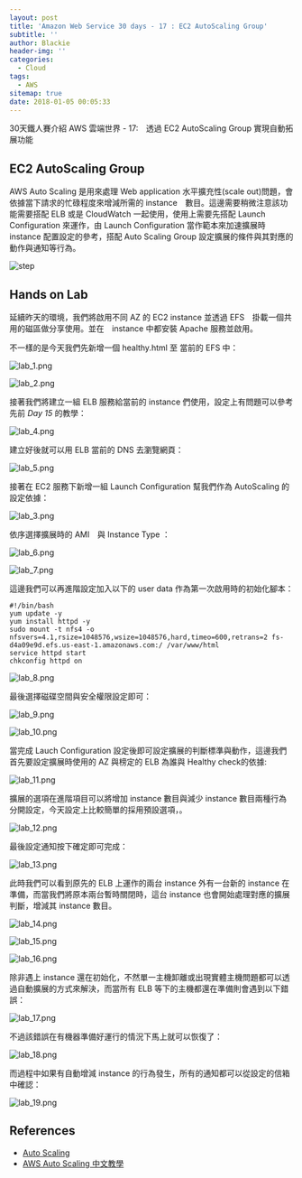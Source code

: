 ```yaml
---
layout: post
title: 'Amazon Web Service 30 days - 17 : EC2 AutoScaling Group'
subtitle: ''
author: Blackie
header-img: ''
categories:
  - Cloud
tags:
  - AWS
sitemap: true
date: 2018-01-05 00:05:33
---
```


30天鐵人賽介紹 AWS 雲端世界 - 17:　透過 EC2 AutoScaling Group 實現自動拓展功能

<!-- More -->

## EC2 AutoScaling Group ##

AWS Auto Scaling 是用來處理 Web application 水平擴充性(scale out)問題，會依據當下請求的忙碌程度來增減所需的 instance　數目。這邊需要稍微注意該功能需要搭配 ELB 或是 CloudWatch 一起使用，使用上需要先搭配 Launch Configuration 來運作，由 Launch Configuration 當作範本來加速擴展時 instance 配置設定的參考，搭配 Auto Scaling Group 設定擴展的條件與其對應的動作與通知等行為。

![step](step.png)

## Hands on Lab ##

延續昨天的環境，我們將啟用不同 AZ 的 EC2 instance 並透過 EFS　掛載一個共用的磁區做分享使用。並在　instance 中都安裝 Apache 服務並啟用。

不一樣的是今天我們先新增一個 healthy.html 至 當前的 EFS 中：

![lab_1.png](lab_1.png)

![lab_2.png](lab_2.png)

接著我們將建立一組 ELB 服務給當前的 instance 們使用，設定上有問題可以參考先前 *Day 15* 的教學：

![lab_4.png](lab_4.png)

建立好後就可以用 ELB 當前的 DNS 去瀏覽網頁：

![lab_5.png](lab_5.png)

接著在 EC2 服務下新增一組 Launch Configuration 幫我們作為 AutoScaling 的設定依據：

![lab_3.png](lab_3.png)

依序選擇擴展時的 AMI　與 Instance Type ：

![lab_6.png](lab_6.png)

![lab_7.png](lab_7.png)

這邊我們可以再進階設定加入以下的 user data 作為第一次啟用時的初始化腳本：

    #!/bin/bash
    yum update -y
    yum install httpd -y
    sudo mount -t nfs4 -o nfsvers=4.1,rsize=1048576,wsize=1048576,hard,timeo=600,retrans=2 fs-d4a09e9d.efs.us-east-1.amazonaws.com:/ /var/www/html
    service httpd start
    chkconfig httpd on

![lab_8.png](lab_8.png)

最後選擇磁碟空間與安全權限設定即可：

![lab_9.png](lab_9.png)

![lab_10.png](lab_10.png)

當完成 Lauch Configuration 設定後即可設定擴展的判斷標準與動作，這邊我們首先要設定擴展時使用的 AZ 與榜定的 ELB 為誰與 Healthy check的依據:

![lab_11.png](lab_11.png)

擴展的選項在進階項目可以將增加 instance 數目與減少 instance 數目兩種行為分開設定，今天設定上比較簡單的採用預設選項，。

![lab_12.png](lab_12.png)

最後設定通知按下確定即可完成：

![lab_13.png](lab_13.png)

此時我們可以看到原先的 ELB 上運作的兩台 instance 外有一台新的 instance 在準備，而當我們將原本兩台暫時關閉時，這台 instance 也會開始處理對應的擴展判斷，增減其 instance 數目。

![lab_14.png](lab_14.png)

![lab_15.png](lab_15.png)

![lab_16.png](lab_16.png)

除非遇上 instance 還在初始化，不然單一主機卸離或出現實體主機問題都可以透過自動擴展的方式來解決，而當所有 ELB 等下的主機都還在準備則會遇到以下錯誤：

![lab_17.png](lab_17.png)

不過該錯誤在有機器準備好運行的情況下馬上就可以恢復了：

![lab_18.png](lab_18.png)

而過程中如果有自動增減 instance 的行為發生，所有的通知都可以從設定的信箱中確認：

![lab_19.png](lab_19.png)

## References ##

- [Auto Scaling](https://aws.amazon.com/tw/autoscaling/)
- [AWS Auto Scaling 中文教學](http://vmixp7.blogspot.tw/2017/02/aws-auto-saling.html)